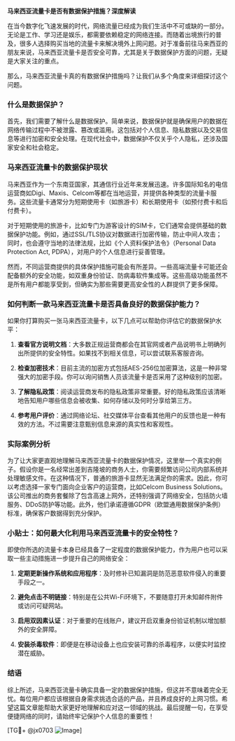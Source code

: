 **马来西亚流量卡是否有数据保护措施？深度解读**

在当今数字化飞速发展的时代，网络流量已经成为我们生活中不可或缺的一部分。无论是工作、学习还是娱乐，都需要依赖稳定的网络连接。而随着出境旅行的普及，很多人选择购买当地的流量卡来解决境外上网问题。对于准备前往马来西亚的朋友来说，马来西亚流量卡是否安全可靠，尤其是关于数据保护方面的问题，无疑是大家关注的重点。

那么，马来西亚流量卡真的有数据保护措施吗？让我们从多个角度来详细探讨这个问题。

### 什么是数据保护？

首先，我们需要了解什么是数据保护。简单来说，数据保护就是确保用户的数据在网络传输过程中不被泄露、篡改或滥用。这包括对个人信息、隐私数据以及交易信息等进行加密和安全处理。在现代社会中，数据保护不仅关乎个人隐私，还涉及国家安全和社会稳定。

### 马来西亚流量卡的数据保护现状

马来西亚作为一个东南亚国家，其通信行业近年来发展迅速。许多国际知名的电信运营商如Digi、Maxis、Celcom等都在当地运营，并提供各种类型的流量卡服务。这些流量卡通常分为短期使用卡（如旅游卡）和长期使用卡（如预付费卡和后付费卡）。

对于短期使用的旅游卡，比如专门为游客设计的SIM卡，它们通常会提供基础的数据保护功能。例如，通过SSL/TLS协议对数据进行加密传输，防止中间人攻击；同时，也会遵守当地的法律法规，比如《个人资料保护法令》（Personal Data Protection Act, PDPA），对用户的个人信息进行妥善管理。

然而，不同运营商提供的具体保护措施可能会有所差异。一些高端流量卡可能还会配备额外的安全功能，如双重身份验证、防病毒软件集成等。这些高级功能虽然不是所有用户都能享受到，但确实为那些需要更高安全性的人群提供了更多保障。

### 如何判断一款马来西亚流量卡是否具备良好的数据保护能力？

如果你打算购买一张马来西亚流量卡，以下几点可以帮助你评估它的数据保护水平：

1. **查看官方说明文档**：大多数正规运营商都会在其官网或者产品说明书上明确列出所提供的安全特性。如果找不到相关信息，可以尝试联系客服咨询。
   
2. **检查加密技术**：目前主流的加密方式包括AES-256位加密算法，这是一种非常强大的加密手段。你可以询问销售人员该流量卡是否采用了这种级别的加密。

3. **了解隐私政策**：阅读运营商发布的隐私政策非常重要。好的隐私政策应该清晰地告知用户哪些信息会被收集、如何存储以及何时分享给第三方。

4. **参考用户评价**：通过网络论坛、社交媒体平台查看其他用户的反馈也是一种有效的方法。不过需要注意甄别信息来源的真实性和客观性。

### 实际案例分析

为了让大家更直观地理解马来西亚流量卡的数据保护情况，这里举一个真实的例子。假设你是一名经常出差到吉隆坡的商务人士，你需要频繁访问公司内部系统并处理敏感文件。在这种情况下，普通的旅游卡显然无法满足你的需求。因此，你可以考虑选择一家专门面向企业客户的运营商，比如Celcom Business Solutions。该公司推出的商务套餐除了包含高速上网外，还特别强调了网络安全，包括防火墙服务、DDoS防护等功能。此外，他们承诺遵循GDPR（欧盟通用数据保护条例）标准，确保客户数据得到充分保护。

### 小贴士：如何最大化利用马来西亚流量卡的安全特性？

即使你所选的流量卡本身已经具备了一定程度的数据保护能力，作为用户也可以采取一些主动措施进一步提升自己的网络安全：

1. **定期更新操作系统和应用程序**：及时修补已知漏洞是防范恶意软件侵入的重要手段之一。
   
2. **避免点击不明链接**：特别是在公共Wi-Fi环境下，不要随意打开未知邮件附件或访问可疑网站。
   
3. **启用双因素认证**：对于重要的在线账户，建议开启双重身份验证机制以增加额外的安全屏障。

4. **安装杀毒软件**：即便是在移动设备上也应安装可靠的杀毒程序，以便实时监控潜在威胁。

### 结语

综上所述，马来西亚流量卡确实具备一定的数据保护措施，但这并不意味着完全无忧。每位用户都应该根据自身需求挑选合适的产品，并且养成良好的上网习惯。希望这篇文章能帮助大家更好地理解和应对这一领域的挑战。最后提醒一句，在享受便捷网络的同时，请始终牢记保护个人信息的重要性！

[TG💪+ @jx0703 ![Image](https://github.com/user-attachments/assets/dbca1d08-cadb-493c-b0ec-ad6f7a83f270)]